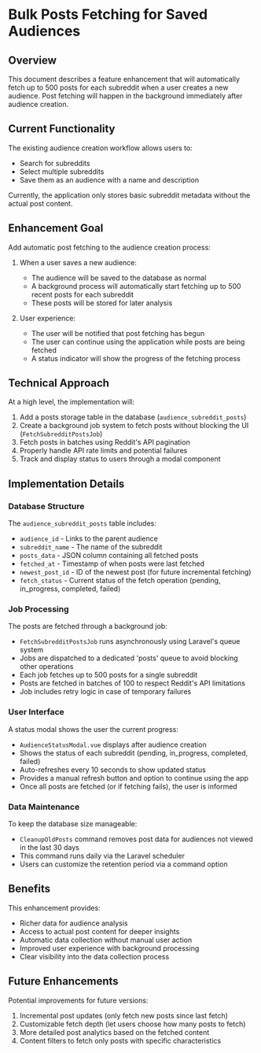 # Bulk Posts Fetching for Saved Audiences

## Overview

This document describes a feature enhancement that will automatically fetch up to 500 posts for each subreddit when a user creates a new audience. Post fetching will happen in the background immediately after audience creation.

## Current Functionality

The existing audience creation workflow allows users to:
- Search for subreddits
- Select multiple subreddits
- Save them as an audience with a name and description

Currently, the application only stores basic subreddit metadata without the actual post content.

## Enhancement Goal

Add automatic post fetching to the audience creation process:

1. When a user saves a new audience:
   - The audience will be saved to the database as normal
   - A background process will automatically start fetching up to 500 recent posts for each subreddit
   - These posts will be stored for later analysis

2. User experience:
   - The user will be notified that post fetching has begun
   - The user can continue using the application while posts are being fetched
   - A status indicator will show the progress of the fetching process

## Technical Approach

At a high level, the implementation will:

1. Add a posts storage table in the database (`audience_subreddit_posts`)
2. Create a background job system to fetch posts without blocking the UI (`FetchSubredditPostsJob`)
3. Fetch posts in batches using Reddit's API pagination
4. Properly handle API rate limits and potential failures
5. Track and display status to users through a modal component

## Implementation Details

### Database Structure

The `audience_subreddit_posts` table includes:
- `audience_id` - Links to the parent audience
- `subreddit_name` - The name of the subreddit
- `posts_data` - JSON column containing all fetched posts
- `fetched_at` - Timestamp of when posts were last fetched
- `newest_post_id` - ID of the newest post (for future incremental fetching)
- `fetch_status` - Current status of the fetch operation (pending, in_progress, completed, failed)

### Job Processing

The posts are fetched through a background job:
- `FetchSubredditPostsJob` runs asynchronously using Laravel's queue system
- Jobs are dispatched to a dedicated 'posts' queue to avoid blocking other operations
- Each job fetches up to 500 posts for a single subreddit
- Posts are fetched in batches of 100 to respect Reddit's API limitations
- Job includes retry logic in case of temporary failures

### User Interface

A status modal shows the user the current progress:
- `AudienceStatusModal.vue` displays after audience creation
- Shows the status of each subreddit (pending, in_progress, completed, failed)
- Auto-refreshes every 10 seconds to show updated status
- Provides a manual refresh button and option to continue using the app
- Once all posts are fetched (or if fetching fails), the user is informed

### Data Maintenance

To keep the database size manageable:
- `CleanupOldPosts` command removes post data for audiences not viewed in the last 30 days
- This command runs daily via the Laravel scheduler
- Users can customize the retention period via a command option

## Benefits

This enhancement provides:
- Richer data for audience analysis
- Access to actual post content for deeper insights
- Automatic data collection without manual user action
- Improved user experience with background processing 
- Clear visibility into the data collection process

## Future Enhancements

Potential improvements for future versions:
1. Incremental post updates (only fetch new posts since last fetch)
2. Customizable fetch depth (let users choose how many posts to fetch)
3. More detailed post analytics based on the fetched content
4. Content filters to fetch only posts with specific characteristics 
